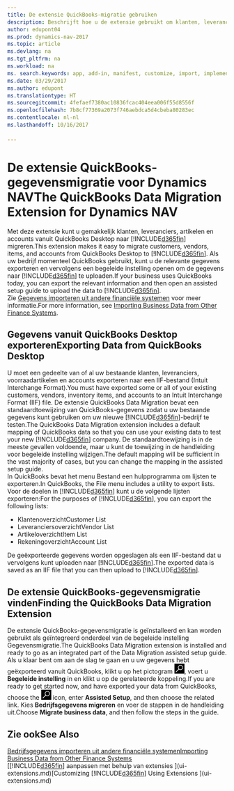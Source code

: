 ```yaml
---
title: De extensie QuickBooks-migratie gebruiken
description: Beschrijft hoe u de extensie gebruikt om klanten, leveranciers, artikelen en rekeningen van QuickBooks Desktop naar Dynamics NAV te importeren.
author: edupont04
ms.prod: dynamics-nav-2017
ms.topic: article
ms.devlang: na
ms.tgt_pltfrm: na
ms.workload: na
ms. search.keywords: app, add-in, manifest, customize, import, implement
ms.date: 03/29/2017
ms.author: edupont
ms.translationtype: HT
ms.sourcegitcommit: 4fefaef7380ac10836fcac404eea006f55d8556f
ms.openlocfilehash: 7b8cf77369a2073f746aebdca5d4cbeba80283ec
ms.contentlocale: nl-nl
ms.lasthandoff: 10/16/2017

---
```

# <a name="the-quickbooks-data-migration-extension-for-dynamics-nav"></a><span data-ttu-id="046d8-103">De extensie QuickBooks-gegevensmigratie voor Dynamics NAV</span><span class="sxs-lookup"><span data-stu-id="046d8-103">The QuickBooks Data Migration Extension for Dynamics NAV</span></span>
<span data-ttu-id="046d8-104">Met deze extensie kunt u gemakkelijk klanten, leveranciers, artikelen en accounts vanuit QuickBooks Desktop naar [!INCLUDE[d365fin](includes/d365fin_md.md)] migreren.</span><span class="sxs-lookup"><span data-stu-id="046d8-104">This extension makes it easy to migrate customers, vendors, items, and accounts from QuickBooks Desktop to [!INCLUDE[d365fin](includes/d365fin_md.md)].</span></span> <span data-ttu-id="046d8-105">Als uw bedrijf momenteel QuickBooks gebruikt, kunt u de relevante gegevens exporteren en vervolgens een begeleide instelling openen om de gegevens naar [!INCLUDE[d365fin](includes/d365fin_md.md)] te uploaden.</span><span class="sxs-lookup"><span data-stu-id="046d8-105">If your business uses QuickBooks today, you can export the relevant information and then open an assisted setup guide to upload the data to [!INCLUDE[d365fin](includes/d365fin_md.md)].</span></span>  
<span data-ttu-id="046d8-106">Zie [Gegevens importeren uit andere financiële systemen](upload-data.md) voor meer informatie.</span><span class="sxs-lookup"><span data-stu-id="046d8-106">For more information, see [Importing Business Data from Other Finance Systems](upload-data.md).</span></span>

## <a name="exporting-data-from-quickbooks-desktop"></a><span data-ttu-id="046d8-107">Gegevens vanuit QuickBooks Desktop exporteren</span><span class="sxs-lookup"><span data-stu-id="046d8-107">Exporting Data from QuickBooks Desktop</span></span>
<span data-ttu-id="046d8-108">U moet een gedeelte van of al uw bestaande klanten, leveranciers, voorraadartikelen en accounts exporteren naar een IIF-bestand (Intuit Interchange Format).</span><span class="sxs-lookup"><span data-stu-id="046d8-108">You must have exported some or all of your existing customers, vendors, inventory items, and accounts to an Intuit Interchange Format (IIF) file.</span></span> <span data-ttu-id="046d8-109">De extensie QuickBooks Data Migration bevat een standaardtoewijzing van QuickBooks-gegevens zodat u uw bestaande gegevens kunt gebruiken om uw nieuwe [!INCLUDE[d365fin](includes/d365fin_md.md)]-bedrijf te testen.</span><span class="sxs-lookup"><span data-stu-id="046d8-109">The QuickBooks Data Migration extension includes a default mapping of QuickBooks data so that you can use your existing data to test your new [!INCLUDE[d365fin](includes/d365fin_md.md)] company.</span></span> <span data-ttu-id="046d8-110">De standaardtoewijzing is in de meeste gevallen voldoende, maar u kunt de toewijzing in de handleiding voor begeleide instelling wijzigen.</span><span class="sxs-lookup"><span data-stu-id="046d8-110">The default mapping will be sufficient in the vast majority of cases, but you can change the mapping in the assisted setup guide.</span></span>  
<span data-ttu-id="046d8-111">In QuickBooks bevat het menu Bestand een hulpprogramma om lijsten te exporteren.</span><span class="sxs-lookup"><span data-stu-id="046d8-111">In QuickBooks, the File menu includes a utility to export lists.</span></span> <span data-ttu-id="046d8-112">Voor de doelen in [!INCLUDE[d365fin](includes/d365fin_md.md)] kunt u de volgende lijsten exporteren:</span><span class="sxs-lookup"><span data-stu-id="046d8-112">For the purposes of [!INCLUDE[d365fin](includes/d365fin_md.md)], you can export the following lists:</span></span>

* <span data-ttu-id="046d8-113">Klantenoverzicht</span><span class="sxs-lookup"><span data-stu-id="046d8-113">Customer List</span></span>  
* <span data-ttu-id="046d8-114">Leveranciersoverzicht</span><span class="sxs-lookup"><span data-stu-id="046d8-114">Vendor List</span></span>  
* <span data-ttu-id="046d8-115">Artikeloverzicht</span><span class="sxs-lookup"><span data-stu-id="046d8-115">Item List</span></span>  
* <span data-ttu-id="046d8-116">Rekeningoverzicht</span><span class="sxs-lookup"><span data-stu-id="046d8-116">Account List</span></span>  

<span data-ttu-id="046d8-117">De geëxporteerde gegevens worden opgeslagen als een IIF-bestand dat u vervolgens kunt uploaden naar [!INCLUDE[d365fin](includes/d365fin_md.md)].</span><span class="sxs-lookup"><span data-stu-id="046d8-117">The exported data is saved as an IIF file that you can then upload to [!INCLUDE[d365fin](includes/d365fin_md.md)].</span></span>

## <a name="finding-the-quickbooks-data-migration-extension"></a><span data-ttu-id="046d8-118">De extensie QuickBooks-gegevensmigratie vinden</span><span class="sxs-lookup"><span data-stu-id="046d8-118">Finding the QuickBooks Data Migration Extension</span></span>
<span data-ttu-id="046d8-119">De extensie QuickBooks-gegevensmigratie is geïnstalleerd en kan worden gebruikt als geïntegreerd onderdeel van de begeleide instelling Gegevensmigratie.</span><span class="sxs-lookup"><span data-stu-id="046d8-119">The QuickBooks Data Migration extension is installed and ready to go as an integrated part of the Data Migration assisted setup guide.</span></span> <span data-ttu-id="046d8-120">Als u klaar bent om aan de slag te gaan en u uw gegevens hebt geëxporteerd vanuit QuickBooks, klikt u op het pictogram ![Zoeken naar pagina of rapport](media/ui-search/search_small.png "pictogram Zoeken naar pagina of rapport"), voert u **Begeleide instelling** in en klikt u op de gerelateerde koppeling.</span><span class="sxs-lookup"><span data-stu-id="046d8-120">If you are ready to get started now, and have exported your data from QuickBooks, choose the ![Search for Page or Report](media/ui-search/search_small.png "Search for Page or Report icon") icon, enter **Assisted Setup**, and then choose the related link.</span></span> <span data-ttu-id="046d8-121">Kies **Bedrijfsgegevens migreren** en voer de stappen in de handleiding uit.</span><span class="sxs-lookup"><span data-stu-id="046d8-121">Choose **Migrate business data**, and then follow the steps in the guide.</span></span>  

## <a name="see-also"></a><span data-ttu-id="046d8-122">Zie ook</span><span class="sxs-lookup"><span data-stu-id="046d8-122">See Also</span></span>
[<span data-ttu-id="046d8-123">Bedrijfsgegevens importeren uit andere financiële systemen</span><span class="sxs-lookup"><span data-stu-id="046d8-123">Importing Business Data from Other Finance Systems</span></span>](upload-data.md)  
<span data-ttu-id="046d8-124">[[!INCLUDE[d365fin](includes/d365fin_md.md)] aanpassen met behulp van extensies ](ui-extensions.md)</span><span class="sxs-lookup"><span data-stu-id="046d8-124">[Customizing [!INCLUDE[d365fin](includes/d365fin_md.md)] Using Extensions ](ui-extensions.md)</span></span>  

